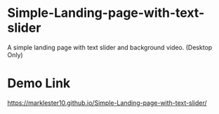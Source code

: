 # Simple-Landing-page-with-text-slider
A simple landing page with text slider and background video. (Desktop Only)

# Demo Link
https://marklester10.github.io/Simple-Landing-page-with-text-slider/
